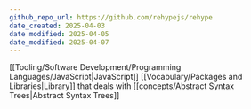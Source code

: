 ```yaml
---
github_repo_url: https://github.com/rehypejs/rehype
date_created: 2025-04-03
date modified: 2025-04-05
date_modified: 2025-04-07
---
```

[[Tooling/Software Development/Programming Languages/JavaScript|JavaScript]] [[Vocabulary/Packages and Libraries|Library]] that deals with [[concepts/Abstract Syntax Trees|Abstract Syntax Trees]]


